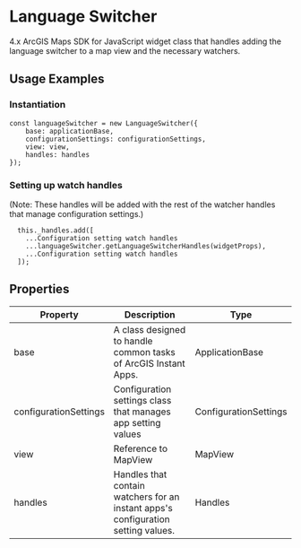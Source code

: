 # Language Switcher

4.x ArcGIS Maps SDK for JavaScript widget class that handles adding the language switcher to a map view and the necessary watchers.

## Usage Examples

### Instantiation

```
const languageSwitcher = new LanguageSwitcher({
    base: applicationBase,
    configurationSettings: configurationSettings,
    view: view,
    handles: handles
});
```

### Setting up watch handles

(Note: These handles will be added with the rest of the watcher handles that manage configuration settings.)

```
  this._handles.add([
    ...Configuration setting watch handles
    ...languageSwitcher.getLanguageSwitcherHandles(widgetProps),
    ...Configuration setting watch handles
  ]);
```

## Properties

| Property              | Description                                                                       | Type                  |
| --------------------- | --------------------------------------------------------------------------------- | --------------------- |
| base                  | A class designed to handle common tasks of ArcGIS Instant Apps.                   | ApplicationBase       |
| configurationSettings | Configuration settings class that manages app setting values                      | ConfigurationSettings |
| view                  | Reference to MapView                                                              | MapView               |
| handles               | Handles that contain watchers for an instant apps's configuration setting values. | Handles               |
